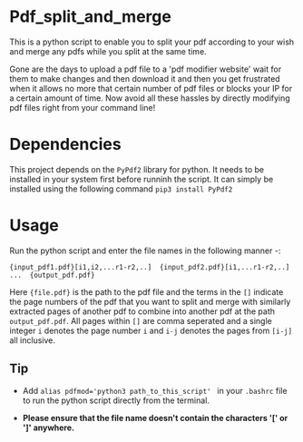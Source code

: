 # Pdf_split_and_merge
This is a python script to enable you to split your pdf according to your wish and merge any pdfs while you split at the same time.

Gone are the days to upload a pdf file to a 'pdf modifier website' wait for them to make changes and then download it and then you get frustrated when it allows no more that certain number of pdf files or blocks your IP for a certain amount of time. Now avoid all these hassles by directly modifying pdf files right from your command line!

# Dependencies

This project depends on the ```PyPdf2``` library for python. It needs to be installed in your system first before runninh the script. It can simply be installed using the following command ```pip3 install PyPdf2```

# Usage

Run the python script and enter the file names in the following manner -:

```{input_pdf1.pdf}[i1,i2,...r1-r2,..]  {input_pdf2.pdf}[i1,...r1-r2,..] ...  {output_pdf.pdf}```

Here ```{file.pdf}``` is the path to the pdf file and the terms in the ```[]``` indicate the page numbers of the pdf that you want to split and merge with similarly extracted pages of another pdf to combine into another pdf at the path ```output_pdf.pdf```. All pages within ```[]``` are comma seperated and a single integer ```i``` denotes the page number ```i``` and ```i-j``` denotes the pages from ```[i-j]``` all inclusive.


## Tip

- Add ```alias pdfmod='python3 path_to_this_script' ``` in your ```.bashrc``` file to run the python script directly from the terminal.

- **Please ensure that the file name doesn't contain the characters '[' or ']' anywhere.**
